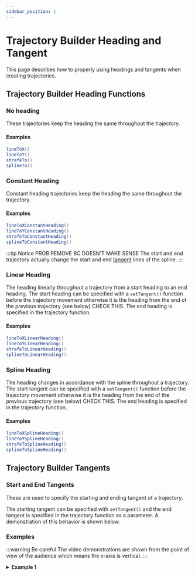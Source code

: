```yaml
---
sidebar_position: 1
---
```


# Trajectory Builder Heading and Tangent
This page describes how to properly using headings and tangents when creating trajectories.

## Trajectory Builder Heading Functions

### No heading
These trajectories keep the heading the same throughout the trajectory.

#### Examples
```java
lineToX()
lineToY()
strafeTo()
splineTo()
```

### Constant Heading
Constant heading trajectories keep the heading the same throughout the trajectory.

#### Examples
```java
lineToXConstantHeading()
lineToYConstantHeading()
strafeToConstantHeading()
splineToConstantHeading()
```

:::tip Notice
PROB REMOVE BC DOESN'T MAKE SENSE
The start and end trajectory actually change the start and end [tangent](https://en.wikipedia.org/wiki/Tangent) lines of the spline.
:::
### Linear Heading
The heading linearly throughout a trajectory from a start heading to an end heading. The start heading can be specified with a `setTangent()` function before the trajectory movement otherwise it is the heading from the end of the previous trajectory (see below) CHECK THIS. The end heading is specified in the trajectory function.

#### Examples
```java
lineToXLinearHeading()
lineToYLinearHeading()
strafeToLinearHeading()
splineToLinearHeading()
```

### Spline Heading
The heading changes in accordance with the spline throughout a trajectory. The start tangent can be specified with a `setTangent()` function before the trajectory movement otherwise it is the heading from the end of the previous trajectory (see below) CHECK THIS. The end heading is specified in the trajectory function.

#### Examples
```java
lineToXSplineHeading()
lineToYSplineHeading()
strafeToSplineHeading()
splineToSplineHeading()
```

## Trajectory Builder Tangents
### Start and End Tangents
These are used to specify the starting and ending tangent of a trajectory.

The starting tangent can be specified with `setTangent()` and the end tangent is specified in the trajectory function as a parameter. A demonstration of this behavior is shown below.


### Examples

:::warning Be careful
The video demonstrations are shown from the point of view of the audience which means the x-axis is vertical.
:::

<details>
  <summary><strong>Example 1</strong></summary>

  ```java
  // Specify a starting pose - coordinate (0,0) facing forward
  Pose2d beginPose = new Pose2d(0.0, 0.0, Math.toRadians(45.0));

  // Create an instance of the Mecanum Drive class
  MecanumDrive drive = new MecanumDrive(hardwareMap, beginPose);

  // Create variables to store the Trajectory and Action
  TrajectoryActionBuilder traj;
  Action trajAction;

  // Create a Trajectory
  traj = drive.actionBuilder(drive.pose)
  // Put your functions here
  .splineToSplineHeading(new Pose2d(-50.0, 50.0, Math.toRadians(0.0)), Math.toRadians(-90.0))

  // Create an action that follows the created trajectory
  trajAction = traj.build()

  // Run the action
  Actions.runBlocking(trajAction);
  ```
  <video controls src="https://rr-playground-server.brott.dev/f05701f3-2d3e-4e69-8311-4eaa8926320d.mp4" title="Title" height="400px"></video>
  ### Explanation
  This function moves to the coordinates (-50, 50) with an end heading of `Math.toRadians(0.0)` and an end tangent of `Math.toRadians(-90.0)`. When a begin tangent, the current heading is used. In this case that is the heading stored in `beginPose` which is `Math.toRadians(45.0)`.
  ```java
  .splineToSplineHeading(new Pose2d(-50.0, 50.0, Math.toRadians(0.0)), Math.toRadians(-90.0))
  ```
</details>